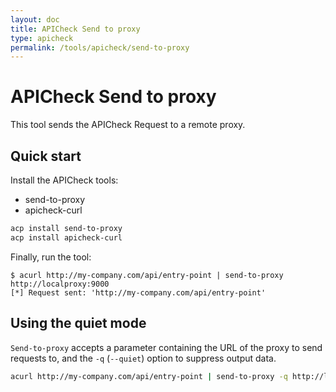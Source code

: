 ```yaml
---
layout: doc
title: APICheck Send to proxy
type: apicheck
permalink: /tools/apicheck/send-to-proxy
---
```


# APICheck Send to proxy

This tool sends the APICheck Request to a remote proxy.

## Quick start

Install the APICheck tools:

- send-to-proxy
- apicheck-curl

```bash
acp install send-to-proxy
acp install apicheck-curl
```

Finally, run the tool:

```console
$ acurl http://my-company.com/api/entry-point | send-to-proxy http://localproxy:9000
[*] Request sent: 'http://my-company.com/api/entry-point'
```


## Using the quiet mode

`Send-to-proxy` accepts a parameter containing the URL of the proxy to send requests to, and the `-q` (`--quiet`) option to suppress output data.

```bash
acurl http://my-company.com/api/entry-point | send-to-proxy -q http://localproxy:9000
```
